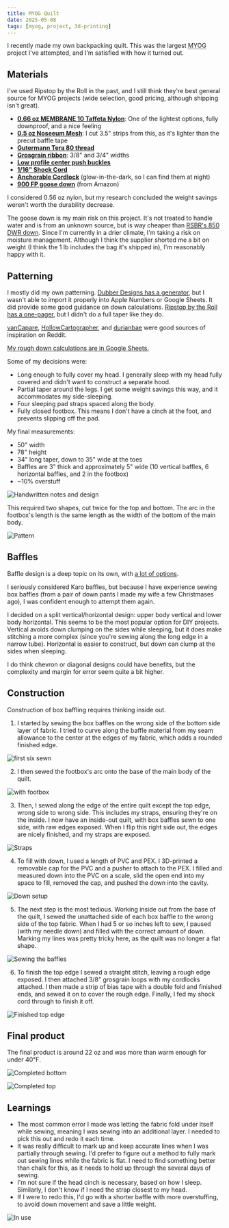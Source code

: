 ```yaml
---
title: MYOG Quilt
date: 2025-05-08
tags: [myog, project, 3d-printing]
---
```


I recently made my own backpacking quilt. This was the largest <abbr title="make your own gear">MYOG</abbr> project I've attempted, and I'm satisfied with how it turned out.

## Materials

I've used Ripstop by the Roll in the past, and I still think they're best general source for MYOG projects (wide selection, good pricing, although shipping isn't great).

* **[0.66 oz MEMBRANE 10 Taffeta Nylon](https://ripstopbytheroll.com/products/0-66-oz-membrane-10-taffeta-nylon-1)**: One of the lightest options, fully downproof, and a nice feeling
* **[0.5 oz Noseeum Mesh](https://ripstopbytheroll.com/products/0-5-oz-ns50-noseeum-mesh)**: I cut 3.5" strips from this, as it's lighter than the precut baffle tape
* **[Gutermann Tera 80 thread](https://ripstopbytheroll.com/products/gutermann-tera-80-thread)**
* **[Grosgrain ribbon](https://ripstopbytheroll.com/products/mil-spec-nylon-grosgrain-ribbon)**: 3/8" and 3/4" widths
* **[Low profile center push buckles](https://ripstopbytheroll.com/products/low-profile-center-push-buckle)**
* **[1/16" Shock Cord](https://ripstopbytheroll.com/products/shock-cord)**
* **[Anchorable Cordlock](https://ripstopbytheroll.com/products/anchorable-cordlock)** (glow-in-the-dark, so I can find them at night)
* **[900 FP goose down](https://www.amazon.com/dp/B073T8NQT5?ref_=ppx_hzsearch_conn_dt_b_fed_asin_title_1)** (from Amazon)

I considered 0.56 oz nylon, but my research concluded the weight savings weren't worth the durability decrease.

The goose down is my main risk on this project. It's not treated to handle water and is from an unknown source, but is way cheaper than [RSBR's 850 DWR down](https://ripstopbytheroll.com/products/hyperdry-850-fp-dwr-goose-down). Since I'm currently in a drier climate, I'm taking a risk on moisture management. Although I think the supplier shorted me a bit on weight (I think the 1 lb includes the bag it's shipped in), I'm reasonably happy with it.

## Patterning

I mostly did my own patterning. [Dubber Designs has a generator](https://dubberdesigns.com/downloads/down-quilt-pattern-generator/), but I wasn't able to import it properly into Apple Numbers or Google Sheets. It did provide some good guidance on down calculations. [Ripstop by the Roll has a one-pager](https://cdn.shopify.com/s/files/1/0261/6507/files/How_to_Make_a_Quilt.pdf?v=1727186891), but I didn't do a full taper like they do.

[vanCapare](https://www.reddit.com/r/myog/comments/w4im76/partial_box_baffle_quilt_membrane_7_noseeum_900fp/), [HollowCartographer](https://www.reddit.com/r/myog/comments/13x3si1/first_down_backpacking_quilt/), and [durianbae](https://www.reddit.com/r/myog/comments/zdhlip/made_my_own_ultralight_sleeping_bag_quilt/) were good sources of inspiration on Reddit.

[My rough down calculations are in Google Sheets.](https://docs.google.com/spreadsheets/d/12EN9bKKhYVg3KWGNHM6rn6EtfmkH-3rTnbDq5mud7SA/edit?usp=sharing)

Some of my decisions were:

- Long enough to fully cover my head. I generally sleep with my head fully covered and didn't want to construct a separate hood.
- Partial taper around the legs. I get some weight savings this way, and it accommodates my side-sleeping.
- Four sleeping pad straps spaced along the body.
- Fully closed footbox. This means I don't have a cinch at the foot, and prevents slipping off the pad.

My final measurements:

- 50" width
- 78" height
- 34" long taper, down to 35" wide at the toes
- Baffles are 3" thick and approximately 5" wide (10 vertical baffles, 6 horizontal baffles, and 2 in the footbox)
- ~10% overstuff

![Handwritten notes and design](./notes.jpeg)

This required two shapes, cut twice for the top and bottom. The arc in the footbox's length is the same length as the width of the bottom of the main body.

![Pattern](./pattern.png)

## Baffles

Baffle design is a deep topic on its own, with [a lot of options](https://www.reddit.com/r/Ultralight/comments/lbvrtv/battle_of_the_baffles_horizontal_vertical_chevron/).

I seriously considered Karo baffles, but because I have experience sewing box baffles (from a pair of down pants I made my wife a few Christmases ago), I was confident enough to attempt them again.

I decided on a split vertical/horizontal design: upper body vertical and lower body horizontal. This seems to be the most popular option for DIY projects. Vertical avoids down clumping on the sides while sleeping, but it does make stitching a more complex (since you're sewing along the long edge in a narrow tube). Horizontal is easier to construct, but down can clump at the sides when sleeping.

I do think chevron or diagonal designs could have benefits, but the complexity and margin for error seem quite a bit higher.

## Construction

Construction of box baffling requires thinking inside out.

1. I started by sewing the box baffles on the wrong side of the bottom side layer of fabric. I tried to curve along the baffle material from my seam allowance to the center at the edges of my fabric, which adds a rounded finished edge.

![first six sewn](./construction-2.jpeg)

2. I then sewed the footbox's arc onto the base of the main body of the quilt.

![with footbox](./construction-3.jpeg)

3. Then, I sewed along the edge of the entire quilt except the top edge, wrong side to wrong side. This includes my straps, ensuring they're on the inside. I now have an inside-out quilt, with box baffles sewn to one side, with raw edges exposed. When I flip this right side out, the edges are nicely finished, and my straps are exposed.

![Straps](./construction-5-straps.jpeg)

4. To fill with down, I used a length of PVC and PEX. I 3D-printed a removable cap for the PVC and a pusher to attach to the PEX. I filled and measured down into the PVC on a scale, slid the open end into my space to fill, removed the cap, and pushed the down into the cavity.

![Down setup](./construction-4.jpeg)

5. The next step is the most tedious. Working inside out from the base of the quilt, I sewed the unattached side of each box baffle to the wrong side of the top fabric. When I had 5 or so inches left to sew, I paused (with my needle down) and filled with the correct amount of down. Marking my lines was pretty tricky here, as the quilt was no longer a flat shape.

![Sewing the baffles](./construction-6.jpeg)

6. To finish the top edge I sewed a straight stitch, leaving a rough edge exposed. I then attached 3/8" grosgrain loops with my cordlocks attached. I then made a strip of bias tape with a double fold and finished ends, and sewed it on to cover the rough edge. Finally, I fed my shock cord through to finish it off.

![Finished top edge](./construction-7.jpeg)

## Final product

The final product is around 22 oz and was more than warm enough for under 40℉.

![Completed bottom](./complete-bottom.jpeg)

![Completed top](./complete-top.jpeg)

## Learnings

- The most common error I made was letting the fabric fold under itself while sewing, meaning I was sewing into an additional layer. I needed to pick this out and redo it each time.
- It was really difficult to mark up and keep accurate lines when I was partially through sewing. I'd prefer to figure out a method to fully mark out sewing lines while the fabric is flat. I need to find something better than chalk for this, as it needs to hold up through the several days of sewing.
- I'm not sure if the head cinch is necessary, based on how I sleep. Similarly, I don't know if I need the strap closest to my head.
- If I were to redo this, I'd go with a shorter baffle with more overstuffing, to avoid down movement and save a little weight.

![In use](./in-use.jpeg)
